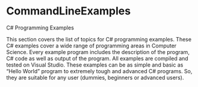 # CommandLineExamples
C# Programming Examples

This section covers the list of topics for C# programming examples. These C# examples cover a wide range of programming areas in Computer Science. Every example program includes the description of the program, C# code as well as output of the program. All examples are compiled and tested on Visual Studio. These examples can be as simple and basic as “Hello World” program to extremely tough and advanced C# programs. So, they are suitable for any user (dummies, beginners or advanced users).
